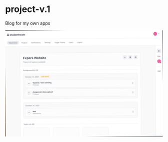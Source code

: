 # project-v.1
Blog for my own apps

![vid](https://github.com/TheJustExper/Classroom/blob/master/Capture.png?raw=true)
